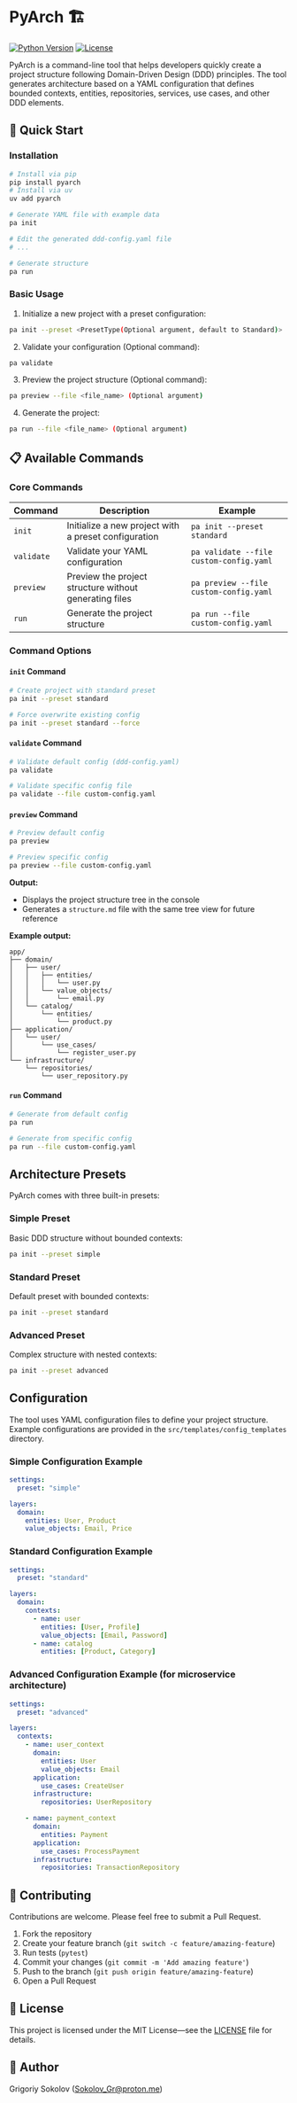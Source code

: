 # PyArch 🏗️

[![Python Version](https://img.shields.io/badge/python-3.12%2B-blue)](https://www.python.org/downloads/)
[![License](https://img.shields.io/badge/license-MIT-green)](LICENSE)

PyArch is a command-line tool
that helps developers quickly create a project structure following Domain-Driven Design
(DDD) principles.
The tool generates architecture based on a YAML configuration that defines bounded contexts,
entities, repositories, services, use cases, and other DDD elements.

## 🚀 Quick Start

### Installation

```bash
# Install via pip
pip install pyarch
# Install via uv
uv add pyarch

# Generate YAML file with example data
pa init

# Edit the generated ddd-config.yaml file
# ...

# Generate structure
pa run
```

### Basic Usage

1. Initialize a new project with a preset configuration:
```bash
pa init --preset <PresetType(Optional argument, default to Standard)>
```

2. Validate your configuration  (Optional command):
```bash
pa validate
```

3. Preview the project structure (Optional command):
```bash
pa preview --file <file_name> (Optional argument)
```

4. Generate the project:
```bash
pa run --file <file_name> (Optional argument)
```

## 📋 Available Commands

### Core Commands

| Command    | Description                                            | Example                                 |
|------------|--------------------------------------------------------|-----------------------------------------|
| `init`     | Initialize a new project with a preset configuration   | `pa init --preset standard`             |
| `validate` | Validate your YAML configuration                       | `pa validate --file custom-config.yaml` |
| `preview`  | Preview the project structure without generating files | `pa preview --file custom-config.yaml`  |
| `run`      | Generate the project structure                         | `pa run --file custom-config.yaml`      |

### Command Options

#### `init` Command
```bash
# Create project with standard preset
pa init --preset standard

# Force overwrite existing config
pa init --preset standard --force
```

#### `validate` Command
```bash
# Validate default config (ddd-config.yaml)
pa validate

# Validate specific config file
pa validate --file custom-config.yaml
```

#### `preview` Command
```bash
# Preview default config
pa preview

# Preview specific config
pa preview --file custom-config.yaml
```
**Output:**
- Displays the project structure tree in the console
- Generates a `structure.md` file with the same tree view for future reference

**Example output:**

```aiignore
app/
├── domain/
│   ├── user/
│   │   ├── entities/
│   │   │   └── user.py
│   │   └── value_objects/
│   │       └── email.py
│   └── catalog/
│       └── entities/
│           └── product.py
├── application/
│   └── user/
│       └── use_cases/
│           └── register_user.py
└── infrastructure/
    └── repositories/
        └── user_repository.py
```

#### `run` Command
```bash
# Generate from default config
pa run

# Generate from specific config
pa run --file custom-config.yaml
```

## Architecture Presets

PyArch comes with three built-in presets:

### Simple Preset
Basic DDD structure without bounded contexts:
```bash
pa init --preset simple
```

### Standard Preset
Default preset with bounded contexts:
```bash
pa init --preset standard
```

### Advanced Preset
Complex structure with nested contexts:
```bash
pa init --preset advanced
```

## Configuration

The tool uses YAML configuration files to define your project structure.
Example configurations are provided in the `src/templates/config_templates` directory.

### Simple Configuration Example
```yaml
settings:
  preset: "simple"

layers:
  domain:
    entities: User, Product
    value_objects: Email, Price
```

### Standard Configuration Example
```yaml
settings:
  preset: "standard"

layers:
  domain:
    contexts:
      - name: user
        entities: [User, Profile]
        value_objects: [Email, Password]
      - name: catalog
        entities: [Product, Category]
```

### Advanced Configuration Example (for microservice architecture)

```yaml
settings:
  preset: "advanced"

layers:
  contexts:
    - name: user_context
      domain:
        entities: User
        value_objects: Email
      application:
        use_cases: CreateUser
      infrastructure:
        repositories: UserRepository

    - name: payment_context
      domain:
        entities: Payment
      application:
        use_cases: ProcessPayment
      infrastructure:
        repositories: TransactionRepository

```


## 🤝 Contributing

Contributions are welcome. Please feel free to submit a Pull Request.

1. Fork the repository
2. Create your feature branch (`git switch -c feature/amazing-feature`)
3. Run tests (`pytest`)
4. Commit your changes (`git commit -m 'Add amazing feature'`)
5. Push to the branch (`git push origin feature/amazing-feature`)
6. Open a Pull Request

## 📄 License

This project is licensed under the MIT License—see the [LICENSE](LICENSE) file for details.

## 👤 Author

Grigoriy Sokolov (Sokolov_Gr@proton.me)
